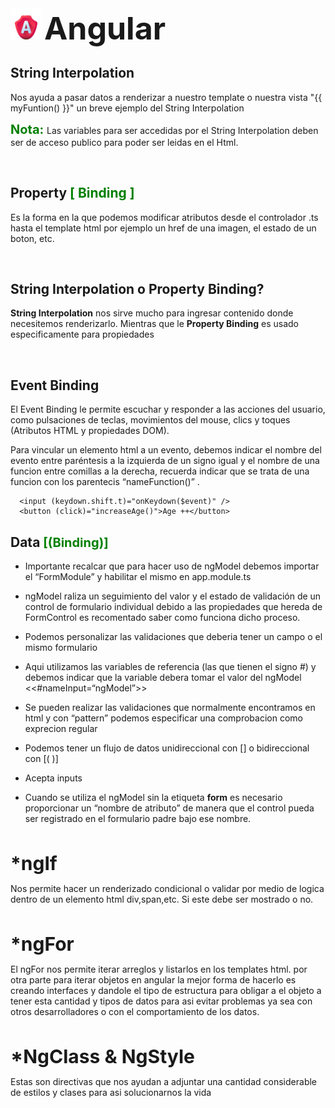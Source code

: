 
<img src="src/assets/angular.png" width="50"/>
<b style='font-size: 50px'>Angular </b>

<br/>

## **String Interpolation**
Nos ayuda a pasar datos a renderizar a nuestro template o nuestra vista "{{ myFuntion() }}" un breve ejemplo del String Interpolation

<b style='color: green; font-size: 20px'>Nota: </b>
Las variables para ser accedidas por el String Interpolation deben ser de acceso publico para poder ser leidas en el Html.

<br/>

## **Property** <b style="color: green;">[ Binding ]</b>
Es la forma en la que podemos modificar atributos desde el controlador .ts hasta el template html por ejemplo un href de una imagen, el estado de un boton, etc.

<br/>

## **String Interpolation o Property Binding?**
**String Interpolation** nos sirve mucho para ingresar contenido donde necesitemos renderizarlo.
Mientras que le **Property Binding** es usado especificamente para propiedades

<br/>

## **Event Binding**
El Event Binding le permite escuchar y responder a las acciones del usuario, como pulsaciones de teclas, movimientos del mouse, clics y toques (Atributos HTML y propiedades DOM).

Para vincular un elemento html a un evento, debemos indicar el nombre del evento entre paréntesis a la izquierda de un signo igual y el nombre de una funcion entre comillas a la derecha, recuerda indicar que se trata de una funcion con los parentecis “nameFunction()” .

```
  <input (keydown.shift.t)="onKeydown($event)" />
  <button (click)="increaseAge()">Age ++</button>
```

## **Data** <b style="font-size: 20px; color: green"> [(Binding)] </b>

* Importante recalcar que para hacer uso de ngModel debemos importar el “FormModule” y habilitar el mismo en app.module.ts

* ngModel raliza un seguimiento del valor y el estado de validación de un control de formulario individual debido a las propiedades que hereda de FormControl es recomentado saber como funciona dicho proceso.

* Podemos personalizar las validaciones que deberia tener un campo o el mismo formulario

* Aqui utilizamos las variables de referencia (las que tienen el signo #) y debemos indicar que la variable debera tomar el valor del ngModel <<#nameInput=“ngModel”>>

* Se pueden realizar las validaciones que normalmente encontramos en html y con “pattern” podemos especificar una comprobacion como exprecion regular

* Podemos tener un flujo de datos unidireccional con [] o bidireccional con [( )]

* Acepta inputs
* Cuando se utiliza el ngModel sin la etiqueta **form** es necesario proporcionar un “nombre de atributo” de manera que el control pueda ser registrado en el formulario padre bajo ese nombre.

<br/>

<b style="font-size: 30px;">*ngIf</b>

Nos permite hacer un renderizado condicional o validar por medio de
logica dentro de un elemento html div,span,etc. Si este debe ser mostrado o no.

<br/>

<b style="font-size: 30px;">*ngFor</b>

El ngFor nos permite iterar arreglos y listarlos en los templates html. por otra parte para iterar objetos en angular la mejor forma de hacerlo es creando interfaces y dandole el tipo de estructura para obligar a el objeto a tener esta cantidad y tipos de datos para asi evitar problemas ya sea con otros desarrolladores o con el comportamiento de los datos.

<br/>

<b style="font-size: 30px;">*NgClass & NgStyle</b>

Estas son directivas que nos ayudan a adjuntar una cantidad considerable de estilos y clases para asi solucionarnos la vida 
